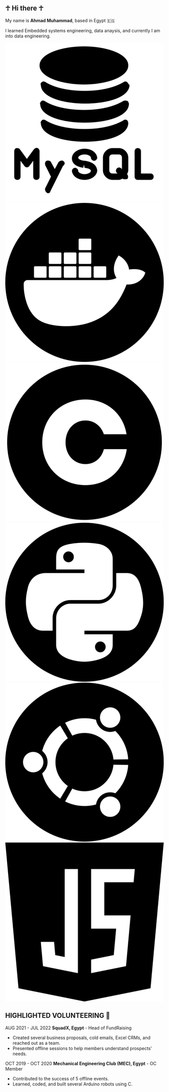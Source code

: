 <!DOCTYPE html>
<html lang="en">
<head>
    <meta charset="UTF-8">
    <meta name="viewport" content="width=device-width, initial-scale=1.0">
    <link rel="stylesheet" href="styles.css">
</head>
<body>

## ☥ Hi there ☥

My name is **Ahmad Muhammad**, based in Egypt 🇪🇬

I learned Embedded systems engineering, data anaysis, and currently I am into data engineering.

<div class="image-container">
    <div class="image-wrapper">
        <img src="Icons/database_12658496.png" alt="Database" class="icon-image">
    </div>
    <div class="image-wrapper">
        <img src="Icons/docker_5969124.png" alt="Docker" class="icon-image">
    </div>
    <div class="image-wrapper">
        <img src="Icons/letter-c_3665899.png" alt="C" class="icon-image">
    </div>
    <div class="image-wrapper">
        <img src="Icons/python_5968286.png" alt="Python" class="icon-image">
    </div>
    <div class="image-wrapper">
        <img src="Icons/ubuntu_6424325.png" alt="Ubuntu" class="icon-image">    
    <div class="image-wrapper">
        <img src="Icons/java-script_721671.png" alt="JavaScript" class="icon-image">
    </div>
</div>

</body>
</html>


## HIGHLIGHTED VOLUNTEERING 🤗
AUG 2021 - JUL 2022
**SquadX, Egypt** - Head of FundRaising

- Created several business proposals, cold emails, Excel CRMs, and reached out as a team.
- Presented offline sessions to help members understand prospects’ needs.

OCT 2019 - OCT 2020
**Mechanical Engineering Club (MEC), Egypt** - OC Member

- Contributed to the success of 5 offline events.
- Learned, coded, and built several Arduino robots using C.

<!--
**ahmadMuhammadGd/ahmadmuhammadGd** is a ✨ _special_ ✨ repository because its `README.md` (this file) appears on your GitHub profile.

Here are some ideas to get you started:

- 🔭 I’m currently working on ...
- 🌱 I’m currently learning ...
- 👯 I’m looking to collaborate on ...
- 🤔 I’m looking for help with ...
- 💬 Ask me about ...
- 📫 How to reach me: ...
- 😄 Pronouns: ...
- ⚡ Fun fact: ...
-->
